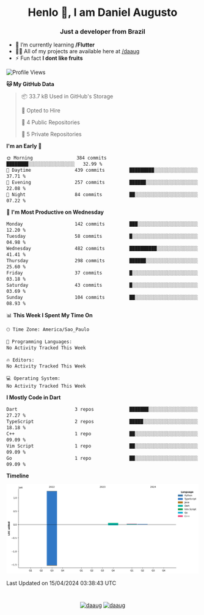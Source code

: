 <h1 align="center">Henlo 👋, I am Daniel Augusto</h1>
<h3 align="center">Just a developer from Brazil</h3>

- 🌱 I’m currently learning **/Flutter**
- 👨‍💻 All of my projects are available here at [/daaug](https://github.com/daaug)
- ⚡ Fun fact **I dont like fruits** 

<!--START_SECTION:waka-->
![Profile Views](http://img.shields.io/badge/Profile%20Views-0-blue)

**🐱 My GitHub Data** 

> 📦 33.7 kB Used in GitHub's Storage 
 > 
> 💼 Opted to Hire
 > 
> 📜 4 Public Repositories 
 > 
> 🔑 5 Private Repositories 
 > 
**I'm an Early 🐤** 

```text
🌞 Morning                384 commits         ████████░░░░░░░░░░░░░░░░░   32.99 % 
🌆 Daytime                439 commits         █████████░░░░░░░░░░░░░░░░   37.71 % 
🌃 Evening                257 commits         ██████░░░░░░░░░░░░░░░░░░░   22.08 % 
🌙 Night                  84 commits          ██░░░░░░░░░░░░░░░░░░░░░░░   07.22 % 
```
📅 **I'm Most Productive on Wednesday** 

```text
Monday                   142 commits         ███░░░░░░░░░░░░░░░░░░░░░░   12.20 % 
Tuesday                  58 commits          █░░░░░░░░░░░░░░░░░░░░░░░░   04.98 % 
Wednesday                482 commits         ██████████░░░░░░░░░░░░░░░   41.41 % 
Thursday                 298 commits         ██████░░░░░░░░░░░░░░░░░░░   25.60 % 
Friday                   37 commits          █░░░░░░░░░░░░░░░░░░░░░░░░   03.18 % 
Saturday                 43 commits          █░░░░░░░░░░░░░░░░░░░░░░░░   03.69 % 
Sunday                   104 commits         ██░░░░░░░░░░░░░░░░░░░░░░░   08.93 % 
```


📊 **This Week I Spent My Time On** 

```text
🕑︎ Time Zone: America/Sao_Paulo

💬 Programming Languages: 
No Activity Tracked This Week

🔥 Editors: 
No Activity Tracked This Week

💻 Operating System: 
No Activity Tracked This Week
```

**I Mostly Code in Dart** 

```text
Dart                     3 repos             ███████░░░░░░░░░░░░░░░░░░   27.27 % 
TypeScript               2 repos             █████░░░░░░░░░░░░░░░░░░░░   18.18 % 
C++                      1 repo              ██░░░░░░░░░░░░░░░░░░░░░░░   09.09 % 
Vim Script               1 repo              ██░░░░░░░░░░░░░░░░░░░░░░░   09.09 % 
Go                       1 repo              ██░░░░░░░░░░░░░░░░░░░░░░░   09.09 % 
```



**Timeline**

![Lines of Code chart](https://raw.githubusercontent.com/daaug/daaug/main/assets/bar_graph.png)


 Last Updated on 15/04/2024 03:38:43 UTC
<!--END_SECTION:waka-->

<h1></h1>
<p align="center">
<a href="https://linkedin.com/in/daaug" target="blank"><img align="center" src="https://raw.githubusercontent.com/rahuldkjain/github-profile-readme-generator/master/src/images/icons/Social/linked-in-alt.svg" alt="daaug" height="30" width="40" /></a> 
<a href="https://www.hackerrank.com/daaug" target="blank"><img align="center" src="https://raw.githubusercontent.com/rahuldkjain/github-profile-readme-generator/master/src/images/icons/Social/hackerrank.svg" alt="daaug" height="30" width="40" /></a>
</p>
